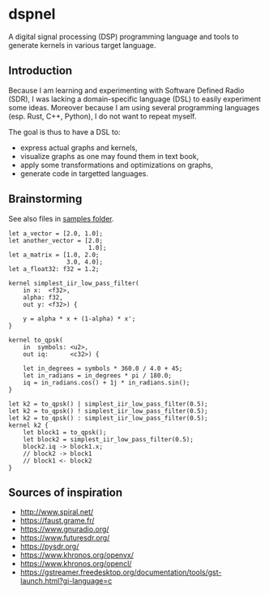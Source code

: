 # dspnel
A digital signal processing (DSP) programming language and tools to generate kernels in various target language.

## Introduction

Because I am learning and experimenting with Software Defined Radio (SDR), I was lacking a domain-specific language (DSL) to easily experiment some ideas. Moreover because I am using several programming languages (esp. Rust, C++, Python), I do not want to repeat myself.

The goal is thus to have a DSL to:
* express actual graphs and kernels,
* visualize graphs as one may found them in text book,
* apply some transformations and optimizations on graphs,
* generate code in targetted languages.

## Brainstorming

See also files in [samples folder](/samples/).

```dspnel
let a_vector = [2.0, 1.0];
let another_vector = [2.0;
                      1.0];
let a_matrix = [1.0, 2.0;
                3.0, 4.0];
let a_float32: f32 = 1.2;
```

```dspnel
kernel simplest_iir_low_pass_filter(
    in x:  <f32>,
    alpha: f32,
    out y: <f32>) {

    y = alpha * x + (1-alpha) * x';
}
```

```dspnel
kernel to_qpsk(
    in  symbols: <u2>,
    out iq:      <c32>) {
    
    let in_degrees = symbols * 360.0 / 4.0 + 45;
    let in_radians = in_degrees * pi / 180.0;
    iq = in_radians.cos() + 1j * in_radians.sin();
}
```

```dspnel
let k2 = to_qpsk() | simplest_iir_low_pass_filter(0.5);
let k2 = to_qpsk() ! simplest_iir_low_pass_filter(0.5);
let k2 = to_qpsk() : simplest_iir_low_pass_filter(0.5);
kernel k2 {
    let block1 = to_qpsk();
    let block2 = simplest_iir_low_pass_filter(0.5);
    block2.iq -> block1.x;
    // block2 -> block1
    // block1 <- block2
}
```


## Sources of inspiration

* http://www.spiral.net/
* https://faust.grame.fr/
* https://www.gnuradio.org/
* https://www.futuresdr.org/
* https://pysdr.org/
* https://www.khronos.org/openvx/
* https://www.khronos.org/opencl/
* https://gstreamer.freedesktop.org/documentation/tools/gst-launch.html?gi-language=c
